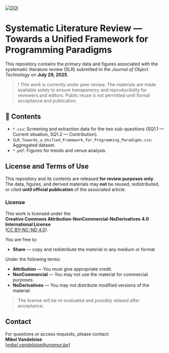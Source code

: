[![DOI](https://zenodo.org/badge/1026910560.svg)](https://doi.org/10.5281/zenodo.16652230)
# Systematic Literature Review — Towards a Unified Framework for Programming Paradigms

This repository contains the primary data and figures associated with the systematic literature review (SLR) submitted to the *Journal of Object Technology* on **July 29, 2025**.

>  ! This work is currently under peer review. The materials are made available solely to ensure transparency and reproducibility for reviewers and editors. Public reuse is not permitted until formal acceptance and publication.

## 📁 Contents

- `*.csv`: Screening and extraction data for the two sub-questions (SQ1.1 — Current situation, SQ1.2 — Contribution).
- `SLR_Towards_a_Unified_Framework_for_Programming_Paradigms.csv`: Aggregated dataset.
- `*.pdf`: Figures for trends and venue analysis.

## License and Terms of Use

This repository and its contents are released **for review purposes only**.  
The data, figures, and derived materials may **not** be reused, redistributed, or cited **until official publication** of the associated article.

### License

This work is licensed under the  
**Creative Commons Attribution-NonCommercial-NoDerivatives 4.0 International License**  
([CC BY-NC-ND 4.0](https://creativecommons.org/licenses/by-nc-nd/4.0/)).

You are free to:

- **Share** — copy and redistribute the material in any medium or format

Under the following terms:

- **Attribution** — You must give appropriate credit.
- **NonCommercial** — You may not use the material for commercial purposes.
- **NoDerivatives** — You may not distribute modified versions of the material.

> The license will be re-evaluated and possibly relaxed after acceptance.

## Contact

For questions or access requests, please contact:  
**Mikel Vandeloise**  
[*mikel.vandeloise@unamur.be*]


